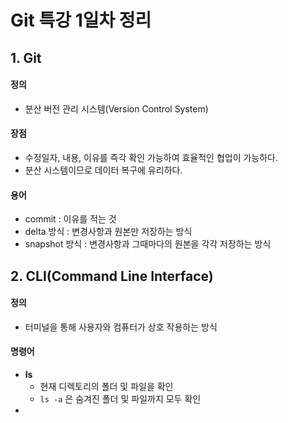 # Git 특강 1일차 정리

## 1. Git

#### 정의

- 분산 버전 관리 시스템(Version Control System)

#### 장점

- 수정일자, 내용, 이유를 즉각 확인 가능하여 효율적인 협업이 가능하다.
- 분산 시스템이므로 데이터 복구에 유리하다.

#### 용어

- commit : 이유를 적는 것
- delta 방식 : 변경사항과 원본만 저장하는 방식
- snapshot 방식 : 변경사항과 그때마다의 원본을 각각 저장하는 방식

## 2. CLI(Command Line Interface)

#### 정의

- 터미널을 통해 사용자와 컴퓨터가 상호 작용하는 방식

#### 명령어

- **ls** 
  - 현재 디렉토리의 폴더 및 파일을 확인
  - ``ls -a`` 은 숨겨진 폴더 및 파일까지 모두 확인
- 
